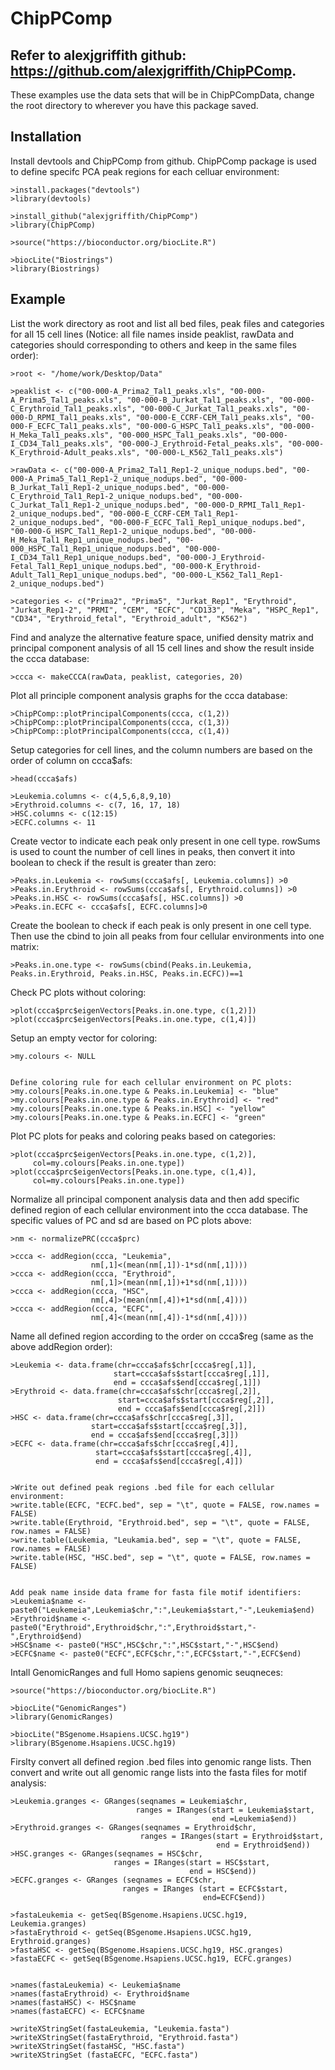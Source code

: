 # ChipPComp

## Refer to alexjgriffith github: https://github.com/alexjgriffith/ChipPComp.

These examples use the data sets that will be in ChipPCompData, change the root directory to wherever you have this package saved.

## Installation

Install devtools and ChipPComp from github. ChipPComp package is used to define specifc PCA peak regions for each celluar environment:
```{r}
>install.packages("devtools")
>library(devtools)

>install_github("alexjgriffith/ChipPComp")
>library(ChipPComp)

>source("https://bioconductor.org/biocLite.R")

>biocLite("Biostrings")
>library(Biostrings)
```

## Example

List the work directory as root and list all bed files, peak files and categories for all 15 cell lines (Notice: all file names inside peaklist, rawData and categories should corresponding to others and keep in the same files order):
```{r
>root <- "/home/work/Desktop/Data"

>peaklist <- c("00-000-A_Prima2_Tal1_peaks.xls", "00-000-A_Prima5_Tal1_peaks.xls", "00-000-B_Jurkat_Tal1_peaks.xls", "00-000-C_Erythroid_Tal1_peaks.xls", "00-000-C_Jurkat_Tal1_peaks.xls", "00-000-D_RPMI_Tal1_peaks.xls", "00-000-E_CCRF-CEM_Tal1_peaks.xls", "00-000-F_ECFC_Tal1_peaks.xls", "00-000-G_HSPC_Tal1_peaks.xls", "00-000-H_Meka_Tal1_peaks.xls", "00-000_HSPC_Tal1_peaks.xls", "00-000-I_CD34_Tal1_peaks.xls", "00-000-J_Erythroid-Fetal_peaks.xls", "00-000-K_Erythroid-Adult_peaks.xls", "00-000-L_K562_Tal1_peaks.xls")

>rawData <- c("00-000-A_Prima2_Tal1_Rep1-2_unique_nodups.bed", "00-000-A_Prima5_Tal1_Rep1-2_unique_nodups.bed", "00-000-B_Jurkat_Tal1_Rep1-2_unique_nodups.bed", "00-000-C_Erythroid_Tal1_Rep1-2_unique_nodups.bed", "00-000-C_Jurkat_Tal1_Rep1-2_unique_nodups.bed", "00-000-D_RPMI_Tal1_Rep1-2_unique_nodups.bed", "00-000-E_CCRF-CEM_Tal1_Rep1-2_unique_nodups.bed", "00-000-F_ECFC_Tal1_Rep1_unique_nodups.bed", "00-000-G_HSPC_Tal1_Rep1-2_unique_nodups.bed", "00-000-H_Meka_Tal1_Rep1_unique_nodups.bed", "00-000_HSPC_Tal1_Rep1_unique_nodups.bed", "00-000-I_CD34_Tal1_Rep1_unique_nodups.bed", "00-000-J_Erythroid-Fetal_Tal1_Rep1_unique_nodups.bed", "00-000-K_Erythroid-Adult_Tal1_Rep1_unique_nodups.bed", "00-000-L_K562_Tal1_Rep1-2_unique_nodups.bed")

>categories <- c("Prima2", "Prima5", "Jurkat_Rep1", "Erythroid", "Jurkat_Rep1-2", "PRMI", "CEM", "ECFC", "CD133", "Meka", "HSPC_Rep1", "CD34", "Erythroid_fetal", "Erythroid_adult", "K562")
```


Find and analyze the alternative feature space, unified density matrix and principal component analysis of all 15 cell lines and show the result inside the ccca database:
```{r}
>ccca <- makeCCCA(rawData, peaklist, categories, 20)
```


Plot all principle component analysis graphs for the ccca database:
```{r}
>ChipPComp::plotPrincipalComponents(ccca, c(1,2))
>ChipPComp::plotPrincipalComponents(ccca, c(1,3))
>ChipPComp::plotPrincipalComponents(ccca, c(1,4))
```


Setup categories for cell lines, and the column numbers are based on the order of column on ccca$afs:
```{r
>head(ccca$afs)

>Leukemia.columns <- c(4,5,6,8,9,10)
>Erythroid.columns <- c(7, 16, 17, 18)
>HSC.columns <- c(12:15)
>ECFC.columns <- 11
```


Create vector to indicate each peak only present in one cell type. rowSums is used to count the number of cell lines in peaks, then convert it into boolean to check if the result is greater than zero:
```{r}
>Peaks.in.Leukemia <- rowSums(ccca$afs[, Leukemia.columns]) >0
>Peaks.in.Erythroid <- rowSums(ccca$afs[, Erythroid.columns]) >0
>Peaks.in.HSC <- rowSums(ccca$afs[, HSC.columns]) >0
>Peaks.in.ECFC <- ccca$afs[, ECFC.columns]>0
```


Create the boolean to check if each peak is only present in one cell type. Then use the cbind to join all peaks from four cellular environments into one matrix:
```{r}
>Peaks.in.one.type <- rowSums(cbind(Peaks.in.Leukemia, Peaks.in.Erythroid, Peaks.in.HSC, Peaks.in.ECFC))==1
```


Check PC plots without coloring:
```{r}
>plot(ccca$prc$eigenVectors[Peaks.in.one.type, c(1,2)])
>plot(ccca$prc$eigenVectors[Peaks.in.one.type, c(1,4)])
```


Setup an empty vector for coloring:
```{r}
>my.colours <- NULL


Define coloring rule for each cellular environment on PC plots:
>my.colours[Peaks.in.one.type & Peaks.in.Leukemia] <- "blue"
>my.colours[Peaks.in.one.type & Peaks.in.Erythroid] <- "red"
>my.colours[Peaks.in.one.type & Peaks.in.HSC] <- "yellow"
>my.colours[Peaks.in.one.type & Peaks.in.ECFC] <- "green"
```


Plot PC plots for peaks and coloring peaks based on categories:
```{r}
>plot(ccca$prc$eigenVectors[Peaks.in.one.type, c(1,2)], 
     col=my.colours[Peaks.in.one.type])
>plot(ccca$prc$eigenVectors[Peaks.in.one.type, c(1,4)], 
     col=my.colours[Peaks.in.one.type])
```



Normalize all principal component analysis data and then add specific defined region of each cellular environment into the ccca database. The specific values of PC and sd are based on PC plots above:
```{r}
>nm <- normalizePRC(ccca$prc)

>ccca <- addRegion(ccca, "Leukemia", 
                  nm[,1]<(mean(nm[,1])-1*sd(nm[,1])))
>ccca <- addRegion(ccca, "Erythroid", 
                  nm[,1]>(mean(nm[,1])+1*sd(nm[,1])))
>ccca <- addRegion(ccca, "HSC", 
                  nm[,4]>(mean(nm[,4])+1*sd(nm[,4])))
>ccca <- addRegion(ccca, "ECFC", 
                  nm[,4]<(mean(nm[,4])-1*sd(nm[,4])))
```


Name all defined region according to the order on ccca$reg (same as the above addRegion order):
```{r}
>Leukemia <- data.frame(chr=ccca$afs$chr[ccca$reg[,1]],
                       start=ccca$afs$start[ccca$reg[,1]], 
                       end = ccca$afs$end[ccca$reg[,1]])
>Erythroid <- data.frame(chr=ccca$afs$chr[ccca$reg[,2]],
                        start=ccca$afs$start[ccca$reg[,2]], 
                        end = ccca$afs$end[ccca$reg[,2]])
>HSC <- data.frame(chr=ccca$afs$chr[ccca$reg[,3]],
                  start=ccca$afs$start[ccca$reg[,3]], 
                  end = ccca$afs$end[ccca$reg[,3]])
>ECFC <- data.frame(chr=ccca$afs$chr[ccca$reg[,4]],
                   start=ccca$afs$start[ccca$reg[,4]], 
                   end = ccca$afs$end[ccca$reg[,4]])


>Write out defined peak regions .bed file for each cellular environment:
>write.table(ECFC, "ECFC.bed", sep = "\t", quote = FALSE, row.names = FALSE)
>write.table(Erythroid, "Erythroid.bed", sep = "\t", quote = FALSE, row.names = FALSE)
>write.table(Leukemia, "Leukamia.bed", sep = "\t", quote = FALSE, row.names = FALSE)
>write.table(HSC, "HSC.bed", sep = "\t", quote = FALSE, row.names = FALSE)


Add peak name inside data frame for fasta file motif identifiers:
>Leukemia$name <- paste0("Leukemeia",Leukemia$chr,":",Leukemia$start,"-",Leukemia$end)
>Erythroid$name <- paste0("Erythroid",Erythroid$chr,":",Erythroid$start,"-",Erythroid$end)
>HSC$name <- paste0("HSC",HSC$chr,":",HSC$start,"-",HSC$end)
>ECFC$name <- paste0("ECFC",ECFC$chr,":",ECFC$start,"-",ECFC$end)
```


Intall GenomicRanges and full Homo sapiens genomic seuqneces:
```{r
>source("https://bioconductor.org/biocLite.R")

>biocLite("GenomicRanges")
>library(GenomicRanges)

>biocLite("BSgenome.Hsapiens.UCSC.hg19")
>library(BSgenome.Hsapiens.UCSC.hg19)
```


Firslty convert all defined region .bed files into genomic range lists. Then convert and write out all genomic range lists into the fasta files for motif analysis:
```{r}
>Leukemia.granges <- GRanges(seqnames = Leukemia$chr, 
                            ranges = IRanges(start = Leukemia$start, 
                                             end =Leukemia$end))
>Erythroid.granges <- GRanges(seqnames = Erythroid$chr, 
                             ranges = IRanges(start = Erythroid$start, 
                                              end = Erythroid$end))
>HSC.granges <- GRanges(seqnames = HSC$chr, 
                       ranges = IRanges(start = HSC$start, 
                                        end = HSC$end))
>ECFC.granges <- GRanges (seqnames = ECFC$chr, 
                         ranges = IRanges (start = ECFC$start, 
                                           end=ECFC$end))

>fastaLeukemia <- getSeq(BSgenome.Hsapiens.UCSC.hg19, Leukemia.granges)
>fastaErythroid <- getSeq(BSgenome.Hsapiens.UCSC.hg19, Erythroid.granges)
>fastaHSC <- getSeq(BSgenome.Hsapiens.UCSC.hg19, HSC.granges)
>fastaECFC <- getSeq(BSgenome.Hsapiens.UCSC.hg19, ECFC.granges)


>names(fastaLeukemia) <- Leukemia$name
>names(fastaErythroid) <- Erythroid$name
>names(fastaHSC) <- HSC$name
>names(fastaECFC) <- ECFC$name

>writeXStringSet(fastaLeukemia, "Leukemia.fasta")
>writeXStringSet(fastaErythroid, "Erythroid.fasta")
>writeXStringSet(fastaHSC, "HSC.fasta")
>writeXStringSet (fastaECFC, "ECFC.fasta")
```

